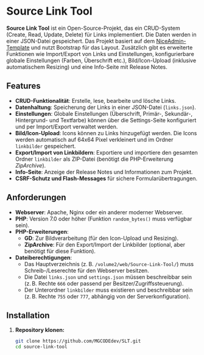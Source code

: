 # Source Link Tool

**Source Link Tool** ist ein Open-Source-Projekt, das ein CRUD-System (Create, Read, Update, Delete) für Links implementiert. Die Daten werden in einer JSON-Datei gespeichert. Das Projekt basiert auf dem [NiceAdmin-Template](https://bootstrapmade.com/nice-admin-bootstrap-admin-html-template/) und nutzt Bootstrap für das Layout. Zusätzlich gibt es erweiterte Funktionen wie Import/Export von Links und Einstellungen, konfigurierbare globale Einstellungen (Farben, Überschrift etc.), Bild/Icon-Upload (inklusive automatischem Resizing) und eine Info-Seite mit Release Notes.

## Features

- **CRUD-Funktionalität**: Erstelle, lese, bearbeite und lösche Links.
- **Datenhaltung**: Speicherung der Links in einer JSON-Datei (`links.json`).
- **Einstellungen**: Globale Einstellungen (Überschrift, Primär-, Sekundär-, Hintergrund- und Textfarbe) können über die Settings-Seite konfiguriert und per Import/Export verwaltet werden.
- **Bild/Icon-Upload**: Icons können zu Links hinzugefügt werden. Die Icons werden automatisch auf 64x64 Pixel verkleinert und im Ordner `linkbilder` gespeichert.
- **Export/Import von Linkbildern**: Exportiere und importiere den gesamten Ordner `linkbilder` als ZIP-Datei (benötigt die PHP-Erweiterung *ZipArchive*).
- **Info-Seite**: Anzeige der Release Notes und Informationen zum Projekt.
- **CSRF-Schutz und Flash-Messages** für sichere Formularübertragungen.

## Anforderungen

- **Webserver**: Apache, Nginx oder ein anderer moderner Webserver.
- **PHP**: Version 7.0 oder höher (Funktion `random_bytes()` muss verfügbar sein).
- **PHP-Erweiterungen**:
  - **GD**: Zur Bildverarbeitung (für den Icon-Upload und Resizing).
  - **ZipArchive**: Für den Export/Import der Linkbilder (optional, aber benötigt für diese Funktion).
- **Dateiberechtigungen**:
  - Das Hauptverzeichnis (z. B. `/volume2/web/Source-Link-Tool/`) muss Schreib-/Leserechte für den Webserver besitzen.
  - Die Datei `links.json` und `settings.json` müssen beschreibbar sein (z. B. Rechte `666` oder passend per Besitzer/Zugriffssteuerung).
  - Der Unterordner `linkbilder` muss existieren und beschreibbar sein (z. B. Rechte `755` oder `777`, abhängig von der Serverkonfiguration).

## Installation

1. **Repository klonen:**

   ```bash
   git clone https://github.com/MGCODEdev/SLT.git
   cd source-link-tool

